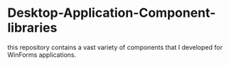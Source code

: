 # Desktop-Application-Component-libraries
this repository contains a vast variety of components that I developed for WinForms applications.

